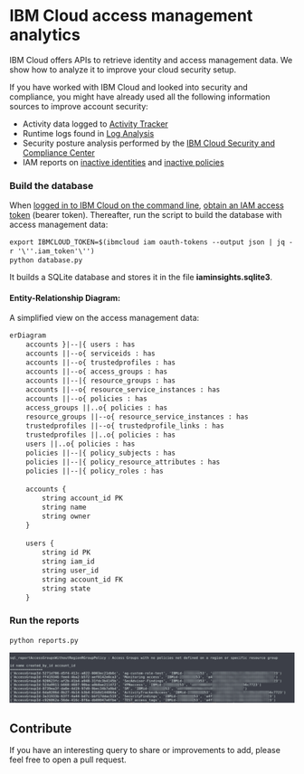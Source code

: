 # IBM Cloud access management analytics

IBM Cloud offers APIs to retrieve identity and access management data. We show how to analyze it to improve your cloud security setup.

If you have worked with IBM Cloud and looked into security and compliance, you might have already used all the following information sources to improve account security:
- Activity data logged to [Activity Tracker](https://cloud.ibm.com/observe/activitytracker)
- Runtime logs found in [Log Analysis](https://cloud.ibm.com/observe/logging)
- Security posture analysis performed by the [IBM Cloud Security and Compliance Center](https://cloud.ibm.com/security-compliance/compliance-posture)
- IAM reports on [inactive identities](https://cloud.ibm.com/iam/inactive-identities) and [inactive policies](https://cloud.ibm.com/iam/inactive-policies)


### Build the database

When [logged in to IBM Cloud on the command line](https://cloud.ibm.com/docs/cli?topic=cli-ibmcloud_cli#ibmcloud_login), [obtain an IAM access token](https://cloud.ibm.com/docs/cli?topic=cli-ibmcloud_commands_iam#ibmcloud_iam_oauth_tokens) (bearer token). Thereafter, run the script to build the database with access management data:

```
export IBMCLOUD_TOKEN=$(ibmcloud iam oauth-tokens --output json | jq -r '\''.iam_token'\'')
python database.py
```

It builds a SQLite database and stores it in the file **iaminsights.sqlite3**. 


#### Entity-Relationship Diagram:
A simplified view on the access management data:

```mermaid
erDiagram
    accounts }|--|{ users : has
    accounts ||--o{ serviceids : has
    accounts ||--o{ trustedprofiles : has
    accounts ||--o{ access_groups : has
    accounts ||--|{ resource_groups : has
    accounts ||--o{ resource_service_instances : has
    accounts ||--o{ policies : has
    access_groups ||..o{ policies : has
    resource_groups ||--o{ resource_service_instances : has
    trustedprofiles ||--o{ trustedprofile_links : has
    trustedprofiles ||..o{ policies : has
    users ||..o{ policies : has
    policies ||--|{ policy_subjects : has
    policies ||--|{ policy_resource_attributes : has
    policies ||--|{ policy_roles : has

    accounts {
        string account_id PK
        string name
        string owner
    }

    users {
        string id PK
        string iam_id
        string user_id
        string account_id FK
        string state
    }
```


### Run the reports

```
python reports.py
```

![sample report](sample_report.png)

## Contribute
If you have an interesting query to share or improvements to add, please feel free to open a pull request. 